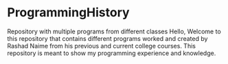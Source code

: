 # ProgrammingHistory
Repository with multiple programs from different classes 
Hello, Welcome to this repository that contains different programs worked and created by Rashad Naime from his previous and current college courses. This repository is meant to show my programming experience and knowledge. 
